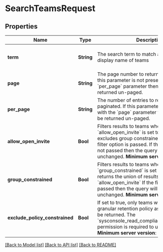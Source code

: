 # SearchTeamsRequest


## Properties
Name | Type | Description | Notes
------------ | ------------- | ------------- | -------------
**term** | **String** | The search term to match against the name or display name of teams | [optional] [default to nothing]
**page** | **String** | The page number to return, if paginated. If this parameter is not present with the &#x60;per_page&#x60; parameter then the results will be returned un-paged. | [optional] [default to nothing]
**per_page** | **String** | The number of entries to return per page, if paginated. If this parameter is not present with the &#x60;page&#x60; parameter then the results will be returned un-paged. | [optional] [default to nothing]
**allow_open_invite** | **Bool** | Filters results to teams where &#x60;allow_open_invite&#x60; is set to true or false, excludes group constrained channels if this filter option is passed. If this filter option is not passed then the query will remain unchanged. __Minimum server version__: 5.28  | [optional] [default to nothing]
**group_constrained** | **Bool** | Filters results to teams where &#x60;group_constrained&#x60; is set to true or false, returns the union of results when used with &#x60;allow_open_invite&#x60; If the filter option is not passed then the query will remain unchanged. __Minimum server version__: 5.28  | [optional] [default to nothing]
**exclude_policy_constrained** | **Bool** | If set to true, only teams which do not have a granular retention policy assigned to them will be returned. The &#x60;sysconsole_read_compliance_data_retention&#x60; permission is required to use this parameter. __Minimum server version__: 5.35  | [optional] [default to false]


[[Back to Model list]](../README.md#models) [[Back to API list]](../README.md#api-endpoints) [[Back to README]](../README.md)



